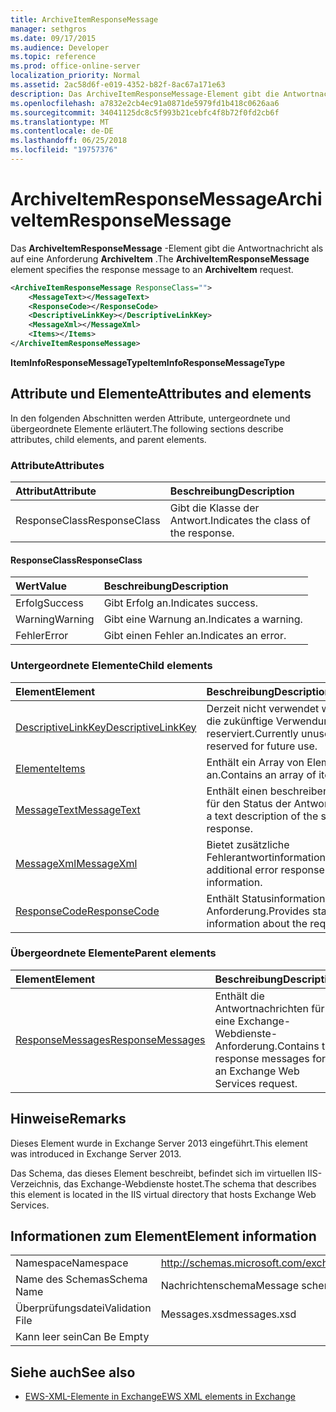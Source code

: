 ```yaml
---
title: ArchiveItemResponseMessage
manager: sethgros
ms.date: 09/17/2015
ms.audience: Developer
ms.topic: reference
ms.prod: office-online-server
localization_priority: Normal
ms.assetid: 2ac58d6f-e019-4352-b82f-8ac67a171e63
description: Das ArchiveItemResponseMessage-Element gibt die Antwortnachricht als auf eine Anforderung ArchiveItem.
ms.openlocfilehash: a7832e2cb4ec91a0871de5979fd1b418c0626aa6
ms.sourcegitcommit: 34041125dc8c5f993b21cebfc4f8b72f0fd2cb6f
ms.translationtype: MT
ms.contentlocale: de-DE
ms.lasthandoff: 06/25/2018
ms.locfileid: "19757376"
---
```

# <a name="archiveitemresponsemessage"></a><span data-ttu-id="72f92-103">ArchiveItemResponseMessage</span><span class="sxs-lookup"><span data-stu-id="72f92-103">ArchiveItemResponseMessage</span></span>

<span data-ttu-id="72f92-104">Das **ArchiveItemResponseMessage** -Element gibt die Antwortnachricht als auf eine Anforderung **ArchiveItem** .</span><span class="sxs-lookup"><span data-stu-id="72f92-104">The **ArchiveItemResponseMessage** element specifies the response message to an **ArchiveItem** request.</span></span> 
  
```XML
<ArchiveItemResponseMessage ResponseClass="">
    <MessageText></MessageText>
    <ResponseCode></ResponseCode>
    <DescriptiveLinkKey></DescriptiveLinkKey>
    <MessageXml></MessageXml>
    <Items></Items>
</ArchiveItemResponseMessage>
```

 <span data-ttu-id="72f92-105">**ItemInfoResponseMessageType**</span><span class="sxs-lookup"><span data-stu-id="72f92-105">**ItemInfoResponseMessageType**</span></span>
## <a name="attributes-and-elements"></a><span data-ttu-id="72f92-106">Attribute und Elemente</span><span class="sxs-lookup"><span data-stu-id="72f92-106">Attributes and elements</span></span>

<span data-ttu-id="72f92-107">In den folgenden Abschnitten werden Attribute, untergeordnete und übergeordnete Elemente erläutert.</span><span class="sxs-lookup"><span data-stu-id="72f92-107">The following sections describe attributes, child elements, and parent elements.</span></span>
  
### <a name="attributes"></a><span data-ttu-id="72f92-108">Attribute</span><span class="sxs-lookup"><span data-stu-id="72f92-108">Attributes</span></span>

|<span data-ttu-id="72f92-109">**Attribut**</span><span class="sxs-lookup"><span data-stu-id="72f92-109">**Attribute**</span></span>|<span data-ttu-id="72f92-110">**Beschreibung**</span><span class="sxs-lookup"><span data-stu-id="72f92-110">**Description**</span></span>|
|:-----|:-----|
|<span data-ttu-id="72f92-111">ResponseClass</span><span class="sxs-lookup"><span data-stu-id="72f92-111">ResponseClass</span></span>  <br/> |<span data-ttu-id="72f92-112">Gibt die Klasse der Antwort.</span><span class="sxs-lookup"><span data-stu-id="72f92-112">Indicates the class of the response.</span></span>  <br/> |
   
#### <a name="responseclass"></a><span data-ttu-id="72f92-113">ResponseClass</span><span class="sxs-lookup"><span data-stu-id="72f92-113">ResponseClass</span></span>

|<span data-ttu-id="72f92-114">**Wert**</span><span class="sxs-lookup"><span data-stu-id="72f92-114">**Value**</span></span>|<span data-ttu-id="72f92-115">**Beschreibung**</span><span class="sxs-lookup"><span data-stu-id="72f92-115">**Description**</span></span>|
|:-----|:-----|
|<span data-ttu-id="72f92-116">Erfolg</span><span class="sxs-lookup"><span data-stu-id="72f92-116">Success</span></span>  <br/> |<span data-ttu-id="72f92-117">Gibt Erfolg an.</span><span class="sxs-lookup"><span data-stu-id="72f92-117">Indicates success.</span></span>  <br/> |
|<span data-ttu-id="72f92-118">Warning</span><span class="sxs-lookup"><span data-stu-id="72f92-118">Warning</span></span>  <br/> |<span data-ttu-id="72f92-119">Gibt eine Warnung an.</span><span class="sxs-lookup"><span data-stu-id="72f92-119">Indicates a warning.</span></span>  <br/> |
|<span data-ttu-id="72f92-120">Fehler</span><span class="sxs-lookup"><span data-stu-id="72f92-120">Error</span></span>  <br/> |<span data-ttu-id="72f92-121">Gibt einen Fehler an.</span><span class="sxs-lookup"><span data-stu-id="72f92-121">Indicates an error.</span></span>  <br/> |
   
### <a name="child-elements"></a><span data-ttu-id="72f92-122">Untergeordnete Elemente</span><span class="sxs-lookup"><span data-stu-id="72f92-122">Child elements</span></span>

|<span data-ttu-id="72f92-123">**Element**</span><span class="sxs-lookup"><span data-stu-id="72f92-123">**Element**</span></span>|<span data-ttu-id="72f92-124">**Beschreibung**</span><span class="sxs-lookup"><span data-stu-id="72f92-124">**Description**</span></span>|
|:-----|:-----|
|[<span data-ttu-id="72f92-125">DescriptiveLinkKey</span><span class="sxs-lookup"><span data-stu-id="72f92-125">DescriptiveLinkKey</span></span>](descriptivelinkkey.md) <br/> |<span data-ttu-id="72f92-126">Derzeit nicht verwendet wird und für die zukünftige Verwendung reserviert.</span><span class="sxs-lookup"><span data-stu-id="72f92-126">Currently unused and reserved for future use.</span></span>  <br/> |
|[<span data-ttu-id="72f92-127">Elemente</span><span class="sxs-lookup"><span data-stu-id="72f92-127">Items</span></span>](items.md) <br/> |<span data-ttu-id="72f92-128">Enthält ein Array von Elementen an.</span><span class="sxs-lookup"><span data-stu-id="72f92-128">Contains an array of items.</span></span>  <br/> |
|[<span data-ttu-id="72f92-129">MessageText</span><span class="sxs-lookup"><span data-stu-id="72f92-129">MessageText</span></span>](messagetext.md) <br/> |<span data-ttu-id="72f92-130">Enthält einen beschreibenden Text für den Status der Antwort.</span><span class="sxs-lookup"><span data-stu-id="72f92-130">Provides a text description of the status of the response.</span></span>  <br/> |
|[<span data-ttu-id="72f92-131">MessageXml</span><span class="sxs-lookup"><span data-stu-id="72f92-131">MessageXml</span></span>](messagexml.md) <br/> |<span data-ttu-id="72f92-132">Bietet zusätzliche Fehlerantwortinformationen.</span><span class="sxs-lookup"><span data-stu-id="72f92-132">Provides additional error response information.</span></span>  <br/> |
|[<span data-ttu-id="72f92-133">ResponseCode</span><span class="sxs-lookup"><span data-stu-id="72f92-133">ResponseCode</span></span>](responsecode.md) <br/> |<span data-ttu-id="72f92-134">Enthält Statusinformationen über die Anforderung.</span><span class="sxs-lookup"><span data-stu-id="72f92-134">Provides status information about the request.</span></span>  <br/> |
   
### <a name="parent-elements"></a><span data-ttu-id="72f92-135">Übergeordnete Elemente</span><span class="sxs-lookup"><span data-stu-id="72f92-135">Parent elements</span></span>

|<span data-ttu-id="72f92-136">**Element**</span><span class="sxs-lookup"><span data-stu-id="72f92-136">**Element**</span></span>|<span data-ttu-id="72f92-137">**Beschreibung**</span><span class="sxs-lookup"><span data-stu-id="72f92-137">**Description**</span></span>|
|:-----|:-----|
|[<span data-ttu-id="72f92-138">ResponseMessages</span><span class="sxs-lookup"><span data-stu-id="72f92-138">ResponseMessages</span></span>](responsemessages.md) <br/> |<span data-ttu-id="72f92-139">Enthält die Antwortnachrichten für eine Exchange-Webdienste-Anforderung.</span><span class="sxs-lookup"><span data-stu-id="72f92-139">Contains the response messages for an Exchange Web Services request.</span></span>  <br/> |
   
## <a name="remarks"></a><span data-ttu-id="72f92-140">Hinweise</span><span class="sxs-lookup"><span data-stu-id="72f92-140">Remarks</span></span>

<span data-ttu-id="72f92-141">Dieses Element wurde in Exchange Server 2013 eingeführt.</span><span class="sxs-lookup"><span data-stu-id="72f92-141">This element was introduced in Exchange Server 2013.</span></span>
  
<span data-ttu-id="72f92-142">Das Schema, das dieses Element beschreibt, befindet sich im virtuellen IIS-Verzeichnis, das Exchange-Webdienste hostet.</span><span class="sxs-lookup"><span data-stu-id="72f92-142">The schema that describes this element is located in the IIS virtual directory that hosts Exchange Web Services.</span></span>
  
## <a name="element-information"></a><span data-ttu-id="72f92-143">Informationen zum Element</span><span class="sxs-lookup"><span data-stu-id="72f92-143">Element information</span></span>

|||
|:-----|:-----|
|<span data-ttu-id="72f92-144">Namespace</span><span class="sxs-lookup"><span data-stu-id="72f92-144">Namespace</span></span>  <br/> |http://schemas.microsoft.com/exchange/services/2006/messages  <br/> |
|<span data-ttu-id="72f92-145">Name des Schemas</span><span class="sxs-lookup"><span data-stu-id="72f92-145">Schema Name</span></span>  <br/> |<span data-ttu-id="72f92-146">Nachrichtenschema</span><span class="sxs-lookup"><span data-stu-id="72f92-146">Message schema</span></span>  <br/> |
|<span data-ttu-id="72f92-147">Überprüfungsdatei</span><span class="sxs-lookup"><span data-stu-id="72f92-147">Validation File</span></span>  <br/> |<span data-ttu-id="72f92-148">Messages.xsd</span><span class="sxs-lookup"><span data-stu-id="72f92-148">messages.xsd</span></span>  <br/> |
|<span data-ttu-id="72f92-149">Kann leer sein</span><span class="sxs-lookup"><span data-stu-id="72f92-149">Can Be Empty</span></span>  <br/> ||
   
## <a name="see-also"></a><span data-ttu-id="72f92-150">Siehe auch</span><span class="sxs-lookup"><span data-stu-id="72f92-150">See also</span></span>

- [<span data-ttu-id="72f92-151">EWS-XML-Elemente in Exchange</span><span class="sxs-lookup"><span data-stu-id="72f92-151">EWS XML elements in Exchange</span></span>](ews-xml-elements-in-exchange.md)

